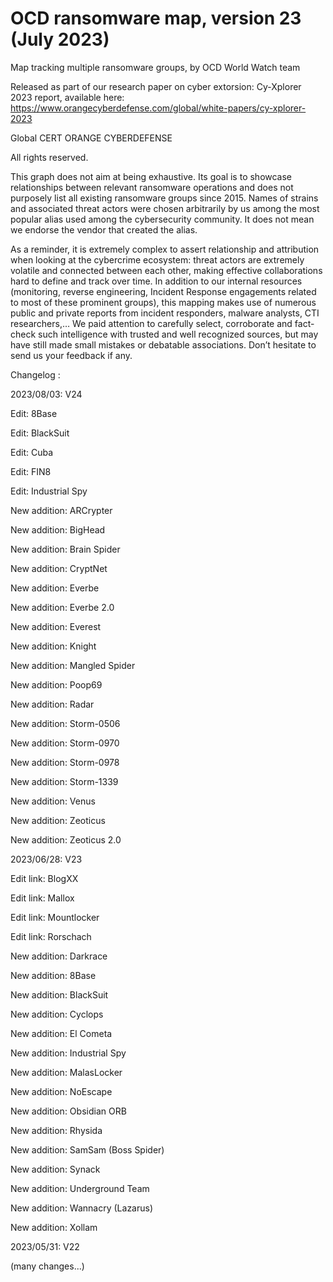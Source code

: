 # OCD ransomware map, version 23 (July 2023)
Map tracking multiple ransomware groups, by OCD World Watch team

Released as part of our research paper on cyber extorsion: Cy-Xplorer 2023 report, available here:
https://www.orangecyberdefense.com/global/white-papers/cy-xplorer-2023

Global CERT ORANGE CYBERDEFENSE

All rights reserved.

This graph does not aim at being exhaustive. Its goal is to showcase relationships between relevant ransomware operations and does not purposely list all existing ransomware groups since 2015. Names of strains and associated threat actors were chosen arbitrarily by us among the most popular alias used among the cybersecurity community. It does not mean we endorse the vendor that created the alias.

As a reminder, it is extremely complex to assert relationship and attribution when looking at the cybercrime ecosystem: threat actors are extremely volatile and connected between each other, making effective collaborations hard to define and track over time. 
In addition to our internal resources (monitoring, reverse engineering, Incident Response engagements related to most of these prominent groups), this mapping makes use of numerous public and private reports from incident responders, malware analysts, CTI researchers,… We paid attention to carefully select, corroborate and fact-check such intelligence with trusted and well recognized sources, but may have still made small mistakes or debatable associations. 
Don’t hesitate to send us your feedback if any.


Changelog :

2023/08/03: V24

Edit: 8Base

Edit: BlackSuit

Edit: Cuba

Edit: FIN8

Edit: Industrial Spy

New addition: ARCrypter

New addition: BigHead

New addition: Brain Spider

New addition: CryptNet

New addition: Everbe

New addition: Everbe 2.0

New addition: Everest

New addition: Knight

New addition: Mangled Spider

New addition: Poop69

New addition: Radar

New addition: Storm-0506

New addition: Storm-0970

New addition: Storm-0978

New addition: Storm-1339

New addition: Venus

New addition: Zeoticus

New addition: Zeoticus 2.0


2023/06/28: V23

Edit link: BlogXX

Edit link: Mallox

Edit link: Mountlocker

Edit link: Rorschach


New addition: Darkrace

New addition: 8Base

New addition: BlackSuit

New addition: Cyclops

New addition: El Cometa

New addition: Industrial Spy

New addition: MalasLocker

New addition: NoEscape

New addition: Obsidian ORB

New addition: Rhysida

New addition: SamSam (Boss Spider)

New addition: Synack

New addition: Underground Team

New addition: Wannacry (Lazarus)

New addition: Xollam


2023/05/31: V22

(many changes...)
